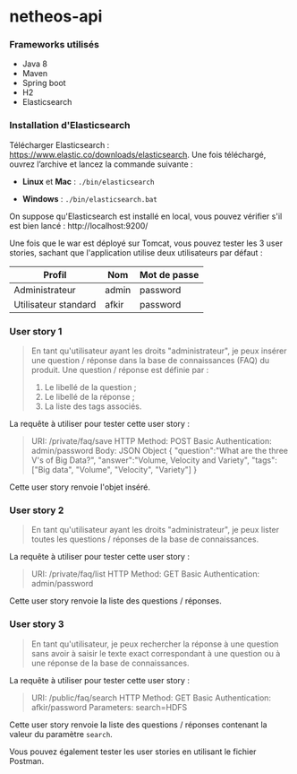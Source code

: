 # netheos-api

### Frameworks utilisés

 - Java 8
 - Maven
 - Spring boot
 - H2
 - Elasticsearch

### Installation d'Elasticsearch

Télécharger Elasticsearch : https://www.elastic.co/downloads/elasticsearch. Une fois téléchargé, ouvrez l’archive et lancez la commande suivante :

- **Linux** et **Mac** : `./bin/elasticsearch`
    
- **Windows** : `./bin/elasticsearch.bat`

On suppose qu'Elasticsearch est installé en local, vous pouvez vérifier s'il est bien lancé : http://localhost:9200/

Une fois que le war est déployé sur Tomcat, vous pouvez tester les 3 user stories, sachant que l'application utilise deux utilisateurs par défaut :

|Profil|Nom  |Mot de passe|
|--|--|--|
| Administrateur       | admin | password
| Utilisateur standard | afkir | password

### User story 1

> En tant qu'utilisateur ayant les droits "administrateur", je peux insérer une question / réponse dans la base de connaissances (FAQ) du produit. Une question / réponse est définie par :
> 1.  Le libellé de la question ;
> 2.  Le libellé de la réponse ;
> 3.  La liste des tags associés.

La requête à utiliser pour tester cette user story :

> URI: /private/faq/save
> HTTP Method: POST
> Basic Authentication: admin/password
> Body: JSON Object
> {
	"question":"What are the three V's of Big Data?",
	"answer":"Volume, Velocity and Variety",
	"tags": ["Big data", "Volume", "Velocity", "Variety"]
	}

Cette user story renvoie l'objet inséré.

### User story 2

> En tant qu'utilisateur ayant les droits "administrateur", je peux lister toutes les questions / réponses de la base de connaissances.

La requête à utiliser pour tester cette user story :

> URI: /private/faq/list
> HTTP Method: GET
> Basic Authentication: admin/password

Cette user story renvoie la liste des questions / réponses.

### User story 3

> En tant qu'utilisateur, je peux rechercher la réponse à une question sans avoir à saisir le texte exact correspondant à une question ou à une réponse de la base de connaissances.

La requête à utiliser pour tester cette user story :

> URI: /public/faq/search
> HTTP Method: GET
> Basic Authentication: afkir/password
> Parameters: search=HDFS

Cette user story renvoie la liste des questions / réponses contenant la valeur du paramètre `search`.

Vous pouvez également tester les user stories en utilisant le fichier Postman.
